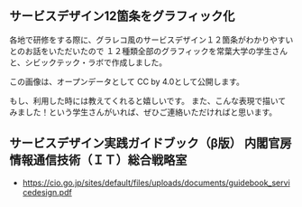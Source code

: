 ## サービスデザイン12箇条をグラフィック化
各地で研修をする際に、グラレコ風のサービスデザイン１２箇条がわかりやすいとのお話をいただいたので
１２種類全部のグラフィックを常葉大学の学生さんと、シビックテック・ラボで作成しました。

この画像は、オープンデータとして CC by 4.0として公開します。

もし、利用した時には教えてくれると嬉しいです。
また、こんな表現で描いてみました！という学生さんがいれば、ぜひご連絡いただければと思います。

## サービスデザイン実践ガイドブック（β版） 内閣官房 情報通信技術（ＩＴ）総合戦略室
* https://cio.go.jp/sites/default/files/uploads/documents/guidebook_servicedesign.pdf
